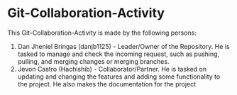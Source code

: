 # Git-Collaboration-Activity

This Git-Collaboration-Activity is made by the following persons:

1. Dan Jheniel Bringas (danjb1125) - Leader/Owner of the Repository. He is tasked to manage and check the incoming request, such as pushing, pulling, and merging changes or merging branches.
2. Jevon Castro (Hachishib) - Collaborator/Partner. He is tasked on updating and changing the features and adding some functionality to the project. He also makes the documentation for the project
